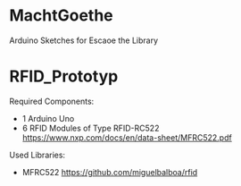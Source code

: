 # MachtGoethe
Arduino Sketches for Escaoe the Library

# RFID_Prototyp
Required Components:
- 1 Arduino Uno
- 6 RFID Modules of Type RFID-RC522 https://www.nxp.com/docs/en/data-sheet/MFRC522.pdf

Used Libraries:
- MFRC522 https://github.com/miguelbalboa/rfid


